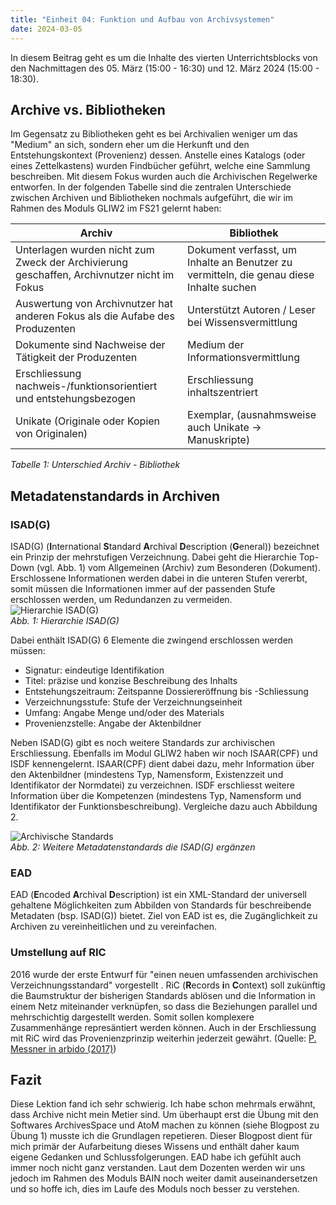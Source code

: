 ```yaml
---
title: "Einheit 04: Funktion und Aufbau von Archivsystemen"
date: 2024-03-05
---
```


In diesem Beitrag geht es um die Inhalte des vierten Unterrichtsblocks von den Nachmittagen des 05. März (15:00 - 16:30) und 12. März 2024 (15:00 - 18:30).


## Archive vs. Bibliotheken  

Im Gegensatz zu Bibliotheken geht es bei Archivalien weniger um das "Medium" an sich, sondern eher um die Herkunft und den Entstehungskontext (Provenienz) dessen. Anstelle eines Katalogs (oder eines Zettelkastens) wurden Findbücher geführt, welche eine Sammlung beschreiben. Mit diesem Fokus wurden auch die Archivischen Regelwerke entworfen.  In der folgenden Tabelle sind die zentralen Unterschiede zwischen Archiven und Bibliotheken nochmals aufgeführt, die wir im Rahmen des Moduls GLIW2 im FS21 gelernt haben: 

| Archiv      | Bibliothek |
| ----------- | ----------- |
| Unterlagen wurden nicht zum Zweck der Archivierung geschaffen, Archivnutzer nicht im Fokus | Dokument verfasst, um Inhalte an Benutzer zu vermitteln, die genau diese Inhalte suchen    |
| Auswertung von Archivnutzer hat anderen Fokus als die Aufabe des Produzenten  | Unterstützt Autoren / Leser bei Wissensvermittlung      |
| Dokumente sind Nachweise der Tätigkeit der Produzenten | Medium der Informationsvermittlung |
| Erschliessung nachweis-/funktionsorientiert und entstehungsbezogen | Erschliessung inhaltszentriert |
| Unikate (Originale oder Kopien von Originalen) | Exemplar, (ausnahmsweise auch Unikate -> Manuskripte) |

*Tabelle 1: Unterschied Archiv - Bibliothek*


## Metadatenstandards in Archiven

### ISAD(G)

ISAD(G) (**I**nternational **S**tandard **A**rchival **D**escription (**G**eneral)) bezeichnet ein Prinzip der mehrstufigen Verzeichnung. Dabei geht die Hierarchie Top-Down (vgl. Abb. 1) vom Allgemeinen (Archiv) zum Besonderen (Dokument). Erschlossene Informationen werden dabei in die unteren Stufen vererbt, somit müssen die Informationen immer auf der passenden Stufe erschlossen werden, um Redundanzen zu vermeiden.   
![Hierarchie ISAD(G)](\Lerntagebuch_BAIN\images\Screenshot_isadg_hierarchei.jpg)<br>
*Abb. 1: Hierarchie ISAD(G)*  

Dabei enthält ISAD(G) 6 Elemente die zwingend erschlossen werden müssen: 
-	Signatur: eindeutige Identifikation
-	Titel: präzise und konzise Beschreibung des Inhalts
-	Entstehungszeitraum: Zeitspanne Dossiereröffnung bis -Schliessung
-	Verzeichnungsstufe: Stufe der Verzeichnungseinheit
-	Umfang: Angabe Menge und/oder des Materials
-	Provenienzstelle: Angabe der Aktenbildner

Neben ISAD(G) gibt es noch weitere Standards zur archivischen Erschliessung. Ebenfalls im Modul GLIW2 haben wir noch ISAAR(CPF) und ISDF kennengelernt. ISAAR(CPF) dient dabei dazu, mehr Information über den Aktenbildner (mindestens Typ, Namensform, Existenzzeit und Identifikator der Normdatei) zu verzeichnen. ISDF erschliesst weitere Information über die Kompetenzen (mindestens Typ, Namensform und Identifikator der Funktionsbeschreibung). Vergleiche dazu auch Abbildung 2. 

![Archivische Standards](\Lerntagebuch_BAIN\images\Screenshot_archiv_standards.jpg)<br>
*Abb. 2: Weitere Metadatenstandards die ISAD(G) ergänzen*  

### EAD  

EAD (**E**ncoded **A**rchival **D**escription) ist ein XML-Standard der universell gehaltene Möglichkeiten zum Abbilden von Standards für beschreibende Metadaten (bsp. ISAD(G)) bietet. Ziel von EAD ist es, die Zugänglichkeit zu Archiven zu vereinheitlichen und zu vereinfachen. 


### Umstellung auf RIC  

2016 wurde der erste Entwurf für "einen neuen umfassenden archivischen Verzeichnungsstandard" vorgestellt . RiC (**R**ecords **i**n **C**ontext) soll zukünftig die Baumstruktur der bisherigen Standards ablösen und die Information in einem Netz miteinander verknüpfen, so dass die Beziehungen parallel und mehrschichtig dargestellt werden. Somit sollen komplexere Zusammenhänge represäntiert werden können. Auch in der Erschliessung mit RiC wird das Provenienzprinzip weiterhin jederzeit gewährt. 
(Quelle: [P. Messner in arbido (2017)](https://arbido.ch/de/ausgaben-artikel/2017/metadaten-datenqualit%C3%A4t/records-in-contexts-vom-baum-zum-netz))



## Fazit

Diese Lektion fand ich sehr schwierig. Ich habe schon mehrmals erwähnt, dass Archive nicht mein Metier sind. Um überhaupt erst die Übung mit den Softwares ArchivesSpace und AtoM machen zu können (siehe Blogpost zu Übung 1) musste ich die Grundlagen repetieren. Dieser Blogpost dient für mich primär der Aufarbeitung dieses Wissens und enthält daher kaum eigene Gedanken und Schlussfolgerungen. EAD habe ich gefühlt auch immer noch nicht ganz verstanden. Laut dem Dozenten werden wir uns jedoch im Rahmen des Moduls BAIN noch weiter damit auseinandersetzen und so hoffe ich, dies im Laufe des Moduls noch besser zu verstehen. 